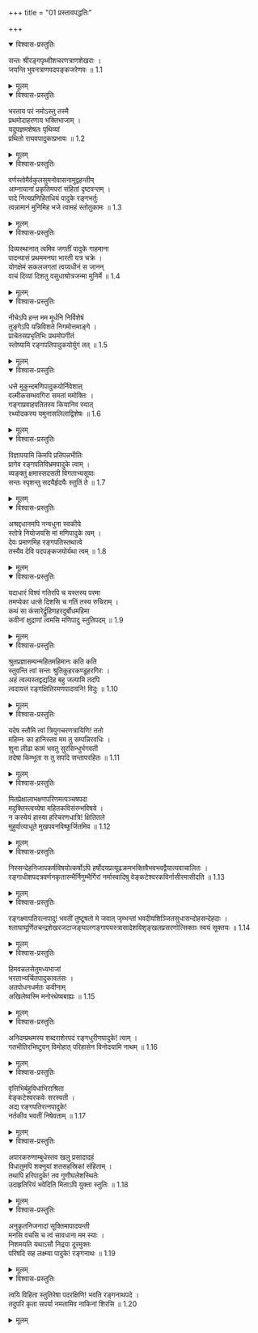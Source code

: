 +++
title = "01 प्रस्तावपद्धतिः"

+++


<details open><summary>विश्वास-प्रस्तुतिः</summary>

सन्तः श्रीरङ्गपृथ्वीशचरणत्राणशेखराः ।  
जयन्ति भुवनत्राणपदपङ्कजरेणवः ॥ 1.1
</details>

<details><summary>मूलम्</summary>

सन्तः श्रीरङ्गपृथ्वीशचरणत्राणशेखराः ।  
जयन्ति भुवनत्राणपदपङ्कजरेणवः ॥ 1.1
</details>

<details open><summary>विश्वास-प्रस्तुतिः</summary>

भरताय परं नमोऽस्तु तस्मै  
प्रथमोदाहरणाय भक्तिभाजाम् ।  
यदुपज्ञमशेषतः पृथिव्यां  
प्रथितो राघवपादुकाप्रभावः ॥ 1.2
</details>

<details><summary>मूलम्</summary>

भरताय परं नमोऽस्तु तस्मै  
प्रथमोदाहरणाय भक्तिभाजाम् ।  
यदुपज्ञमशेषतः पृथिव्यां  
प्रथितो राघवपादुकाप्रभावः ॥ 1.2
</details>

<details open><summary>विश्वास-प्रस्तुतिः</summary>

वर्णस्तोमैर्वकुलसुमनोवासनामुद्वहन्तीम्  
आम्नायानां प्रकृतिमपरां संहितां दृष्टवन्तम् ।  
पादे नित्यप्रणिहितधियं पादुके रङ्गभर्तुः  
त्वन्नामानं मुनिमिह भजे त्वामहं स्तोतुकामः ॥ 1.3
</details>

<details><summary>मूलम्</summary>

वर्णस्तोमैर्वकुलसुमनोवासनामुद्वहन्तीम्  
आम्नायानां प्रकृतिमपरां संहितां दृष्टवन्तम् ।  
पादे नित्यप्रणिहितधियं पादुके रङ्गभर्तुः  
त्वन्नामानं मुनिमिह भजे त्वामहं स्तोतुकामः ॥ 1.3
</details>

<details open><summary>विश्वास-प्रस्तुतिः</summary>

दिव्यस्थानात् त्वमिव जगतीं पादुके गाहमाना  
पादन्यासं प्रथममनघा भारती यत्र चक्रे ।  
योगक्षेमं सकलजगतां त्वय्यधीनं स जानन्  
वाचं दिव्यां दिशतु वसुधाश्रोत्रजन्मा मुनिर्मे ॥ 1.4
</details>

<details><summary>मूलम्</summary>

दिव्यस्थानात् त्वमिव जगतीं पादुके गाहमाना  
पादन्यासं प्रथममनघा भारती यत्र चक्रे ।  
योगक्षेमं सकलजगतां त्वय्यधीनं स जानन्  
वाचं दिव्यां दिशतु वसुधाश्रोत्रजन्मा मुनिर्मे ॥ 1.4
</details>

<details open><summary>विश्वास-प्रस्तुतिः</summary>

नीचेऽपि हन्त मम मूर्धनि निर्विशेषं  
तुङ्गेऽपि यन्निविशते निगमोत्तमाङ्गे ।  
प्राचेतसप्रभृतिभिः प्रथमोपगीतं  
स्तोष्यामि रङ्गपतिपादुकयोर्युगं तत् ॥ 1.5
</details>

<details><summary>मूलम्</summary>

नीचेऽपि हन्त मम मूर्धनि निर्विशेषं  
तुङ्गेऽपि यन्निविशते निगमोत्तमाङ्गे ।  
प्राचेतसप्रभृतिभिः प्रथमोपगीतं  
स्तोष्यामि रङ्गपतिपादुकयोर्युगं तत् ॥ 1.5
</details>

<details open><summary>विश्वास-प्रस्तुतिः</summary>

धत्ते मुकुन्दमणिपादुकयोर्निवेशात्  
वल्मीकसम्भवगिरा समतां ममोक्तिः ।  
गङ्गाप्रवाहपतितस्य कियानिव स्यात्  
रथ्योदकस्य यमुनासलिलाद्विशेषः ॥ 1.6
</details>

<details><summary>मूलम्</summary>

धत्ते मुकुन्दमणिपादुकयोर्निवेशात्  
वल्मीकसम्भवगिरा समतां ममोक्तिः ।  
गङ्गाप्रवाहपतितस्य कियानिव स्यात्  
रथ्योदकस्य यमुनासलिलाद्विशेषः ॥ 1.6
</details>

<details open><summary>विश्वास-प्रस्तुतिः</summary>

विज्ञापयामि किमपि प्रतिपन्नभीतिः  
प्रागेव रङ्गपतिविभ्रमपादुके त्वाम् ।  
व्यङ्क्तुं क्षमास्सदसती विगताभ्यसूयाः  
सन्तः स्पृशन्तु सदयैर्हृदयैः स्तुतिं ते ॥ 1.7
</details>

<details><summary>मूलम्</summary>

विज्ञापयामि किमपि प्रतिपन्नभीतिः  
प्रागेव रङ्गपतिविभ्रमपादुके त्वाम् ।  
व्यङ्क्तुं क्षमास्सदसती विगताभ्यसूयाः  
सन्तः स्पृशन्तु सदयैर्हृदयैः स्तुतिं ते ॥ 1.7
</details>

<details open><summary>विश्वास-प्रस्तुतिः</summary>

अश्रद्दधानमपि नन्वधुना स्वकीये  
स्तोत्रे नियोजयसि मां मणिपादुके त्वम् ।  
देवः प्रमाणमिह रङ्गपतिस्तथात्वे  
तस्यैव देवि पदपङ्कजयोर्यथा त्वम् ॥ 1.8
</details>

<details><summary>मूलम्</summary>

अश्रद्दधानमपि नन्वधुना स्वकीये  
स्तोत्रे नियोजयसि मां मणिपादुके त्वम् ।  
देवः प्रमाणमिह रङ्गपतिस्तथात्वे  
तस्यैव देवि पदपङ्कजयोर्यथा त्वम् ॥ 1.8
</details>

<details open><summary>विश्वास-प्रस्तुतिः</summary>

यदाधारं विश्वं गतिरपि च यस्तस्य परमा  
तमप्येका धत्से दिशसि च गतिं तस्य रुचिराम् ।  
कथं सा कंसारेर्द्रुहिणहरदुर्बोधमहिमा  
कवीनां क्षुद्राणां त्वमसि मणिपादु स्तुतिपदम् ॥ 1.9
</details>

<details><summary>मूलम्</summary>

यदाधारं विश्वं गतिरपि च यस्तस्य परमा  
तमप्येका धत्से दिशसि च गतिं तस्य रुचिराम् ।  
कथं सा कंसारेर्द्रुहिणहरदुर्बोधमहिमा  
कवीनां क्षुद्राणां त्वमसि मणिपादु स्तुतिपदम् ॥ 1.9
</details>

<details open><summary>विश्वास-प्रस्तुतिः</summary>

श्रुतप्रज्ञासम्पन्महितमहिमानः कति कति  
स्तुवन्ति त्वां सन्तः श्रुतिकुहरकण्डूहरगिरः ।  
अहं त्वल्पस्तद्वद्यदिह बहु जल्पामि तदपि  
त्वदायत्तं रङ्गक्षितिरमणपादावनि! विदुः ॥ 1.10
</details>

<details><summary>मूलम्</summary>

श्रुतप्रज्ञासम्पन्महितमहिमानः कति कति  
स्तुवन्ति त्वां सन्तः श्रुतिकुहरकण्डूहरगिरः ।  
अहं त्वल्पस्तद्वद्यदिह बहु जल्पामि तदपि  
त्वदायत्तं रङ्गक्षितिरमणपादावनि! विदुः ॥ 1.10
</details>

<details open><summary>विश्वास-प्रस्तुतिः</summary>

यदेष स्तौमि त्वां त्रियुगचरणत्रायिणि! ततो  
महिम्नः का हानिस्तव मम तु सम्पन्निरवधिः ।  
शुना लीढा कामं भवतु सुरसिन्धुर्भगवती  
तदेषा किम्भूता स तु सपदि सन्तापरहितः ॥ 1.11
</details>

<details><summary>मूलम्</summary>

यदेष स्तौमि त्वां त्रियुगचरणत्रायिणि! ततो  
महिम्नः का हानिस्तव मम तु सम्पन्निरवधिः ।  
शुना लीढा कामं भवतु सुरसिन्धुर्भगवती  
तदेषा किम्भूता स तु सपदि सन्तापरहितः ॥ 1.11
</details>

<details open><summary>विश्वास-प्रस्तुतिः</summary>

मितप्रेक्षालाभक्षणपरिणमत्पञ्चषपदा  
मदुक्तिस्त्वय्येषा महितकविसंरम्भविषये ।  
न कस्येयं हास्या हरिचरणधात्रि! क्षितितले  
मुहुर्वात्याधूते मुखपवनविष्फूर्जितमिव ॥ 1.12
</details>

<details><summary>मूलम्</summary>

मितप्रेक्षालाभक्षणपरिणमत्पञ्चषपदा  
मदुक्तिस्त्वय्येषा महितकविसंरम्भविषये ।  
न कस्येयं हास्या हरिचरणधात्रि! क्षितितले  
मुहुर्वात्याधूते मुखपवनविष्फूर्जितमिव ॥ 1.12
</details>

<details open><summary>विश्वास-प्रस्तुतिः</summary>

निस्सन्देहनिजापकर्षविषयोत्कर्षोऽपि हर्षोदयप्रत्यूढक्रमभक्तिवैभवभवद्वैयात्यवाचालितः ।  
रङ्गाधीशपदत्रवर्णनकृतारम्भैर्निगुम्भैर्गिरां नर्मास्वादिषु वेङ्कटेश्वरकविर्नासीरमासीदति ॥ 1.13
</details>

<details><summary>मूलम्</summary>

निस्सन्देहनिजापकर्षविषयोत्कर्षोऽपि हर्षोदयप्रत्यूढक्रमभक्तिवैभवभवद्वैयात्यवाचालितः ।  
रङ्गाधीशपदत्रवर्णनकृतारम्भैर्निगुम्भैर्गिरां नर्मास्वादिषु वेङ्कटेश्वरकविर्नासीरमासीदति ॥ 1.13
</details>

<details open><summary>विश्वास-प्रस्तुतिः</summary>

रङ्गक्ष्मापतिरत्नपादु! भवतीं तुष्टूषतो मे जवात् जृम्भन्तां भवदीयशिञ्जितसुधासन्दोहसन्देहदाः ।  
श्लाघाघूर्णितचन्द्रशेखरजटाजङ्घालगङ्गापयस्त्रासादेशविशृङ्खलप्रसरणोत्सिक्ताः स्वयं सूक्तयः ॥ 1.14
</details>

<details><summary>मूलम्</summary>

रङ्गक्ष्मापतिरत्नपादु! भवतीं तुष्टूषतो मे जवात् जृम्भन्तां भवदीयशिञ्जितसुधासन्दोहसन्देहदाः ।  
श्लाघाघूर्णितचन्द्रशेखरजटाजङ्घालगङ्गापयस्त्रासादेशविशृङ्खलप्रसरणोत्सिक्ताः स्वयं सूक्तयः ॥ 1.14
</details>

<details open><summary>विश्वास-प्रस्तुतिः</summary>

हिमवन्नलसेतुमध्यभाजां  
भरताभ्यर्चितपादुकावतंसः ।  
अतपोधनधर्मतः कवीनाम्  
अखिलेष्वस्मि मनोरथेष्वबाह्यः ॥ 1.15
</details>

<details><summary>मूलम्</summary>

हिमवन्नलसेतुमध्यभाजां  
भरताभ्यर्चितपादुकावतंसः ।  
अतपोधनधर्मतः कवीनाम्  
अखिलेष्वस्मि मनोरथेष्वबाह्यः ॥ 1.15
</details>

<details open><summary>विश्वास-प्रस्तुतिः</summary>

अनिदम्प्रथमस्य शब्दराशेरपदं रङ्गधुरीणपादुके! त्वाम् ।  
गतभीतिरभिष्टुवन् विमोहात् परिहासेन विनोदयामि नाथम् ॥ 1.16
</details>

<details><summary>मूलम्</summary>

अनिदम्प्रथमस्य शब्दराशेरपदं रङ्गधुरीणपादुके! त्वाम् ।  
गतभीतिरभिष्टुवन् विमोहात् परिहासेन विनोदयामि नाथम् ॥ 1.16
</details>

<details open><summary>विश्वास-प्रस्तुतिः</summary>

वृत्तिभिर्बहुविधाभिराश्रिता  
वेङ्कटेश्वरकवेः सरस्वती ।  
अद्य रङ्गपतिरत्नपादुके!  
नर्तकीव भवतीं निषेवताम् ॥ 1.17
</details>

<details><summary>मूलम्</summary>

वृत्तिभिर्बहुविधाभिराश्रिता  
वेङ्कटेश्वरकवेः सरस्वती ।  
अद्य रङ्गपतिरत्नपादुके!  
नर्तकीव भवतीं निषेवताम् ॥ 1.17
</details>

<details open><summary>विश्वास-प्रस्तुतिः</summary>

अपारकरुणाम्बुधेस्तव खलु प्रसादादहं  
विधातुमपि शक्नुयां शतसहस्रिकां संहिताम् ।  
तथापि हरिपादुके! तव गुणौघलेशस्थितेः  
उदाहृतिरियं भवेदिति मिताऽपि युक्ता स्तुतिः ॥ 1.18
</details>

<details><summary>मूलम्</summary>

अपारकरुणाम्बुधेस्तव खलु प्रसादादहं  
विधातुमपि शक्नुयां शतसहस्रिकां संहिताम् ।  
तथापि हरिपादुके! तव गुणौघलेशस्थितेः  
उदाहृतिरियं भवेदिति मिताऽपि युक्ता स्तुतिः ॥ 1.18
</details>

<details open><summary>विश्वास-प्रस्तुतिः</summary>

अनुकृतनिजनादां सूक्तिमापादयन्ती  
मनसि वचसि च त्वं सावधाना मम स्याः ।  
निशमयति यथाऽसौ निद्रया दूरमुक्तः  
परिषदि सह लक्ष्म्या पादुके! रङ्गनाथः ॥ 1.19
</details>

<details><summary>मूलम्</summary>

अनुकृतनिजनादां सूक्तिमापादयन्ती  
मनसि वचसि च त्वं सावधाना मम स्याः ।  
निशमयति यथाऽसौ निद्रया दूरमुक्तः  
परिषदि सह लक्ष्म्या पादुके! रङ्गनाथः ॥ 1.19
</details>

<details open><summary>विश्वास-प्रस्तुतिः</summary>

त्वयि विहिता स्तुतिरेषा पदरक्षिणि! भवति रङ्गनाथपदे ।  
तदुपरि कृता सपर्या नमतामिव नाकिनां शिरसि ॥ 1.20
</details>

<details><summary>मूलम्</summary>

त्वयि विहिता स्तुतिरेषा पदरक्षिणि! भवति रङ्गनाथपदे ।  
तदुपरि कृता सपर्या नमतामिव नाकिनां शिरसि ॥ 1.20
</details>


